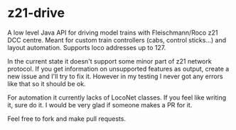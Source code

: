 # z21-drive
A low level Java API for driving model trains with Fleischmann/Roco z21 DCC centre. 
Meant for custom train controllers (cabs, control sticks...) and layout automation. Supports loco addresses up to 127.

In the current state it doesn't support some minor part of z21 network protocol. If you get information on unsupported features as output, create a new issue and I'll try to fix it. However in my testing I never got any errors like that so it should be ok.

For automation it currently lacks of LocoNet classes. If you feel like writing it, sure do it. I would be very glad if someone makes a PR for it.

Feel free to fork and make pull requests.
